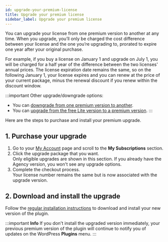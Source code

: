 ```yaml
---
id: upgrade-your-premium-license
title: Upgrade your premium license
sidebar_label: Upgrade your premium license
---
```


You can upgrade your license from one premium version to another at any time.
When you upgrade, you’ll only be charged the cost difference between your
license and the one you’re upgrading to, prorated to expire one year after
your original purchase.

For example, if you buy a license on January 1 and upgrade on July 1, you will
be charged for a half year of the difference between the two licenses' annual
prices. The license expiration date remains the same, so on the following
January 1, your license expires and you can renew at the price of your current
package, minus the renewal discount if you renew within the discount window.

:::important Other upgrade/downgrade options:

  * You can [downgrade from one premium version to another](/general/account-billing/downgrade-to-a-lower-version-of-beaver-builder.md).
  * You can [upgrade from the free Lite version to a premium version](/general/pre-sales/#upgrade-from-free-to-premium-version-of-beaver-builder).
:::

Here are the steps to purchase and install your premium upgrade.

## 1. Purchase your upgrade

  1. Go to your [My Account](https://www.wpbeaverbuilder.com/my-account/) page and scroll to the **My Subscriptions** section.
  2. Click the upgrade package that you want.  
Only eligible upgrades are shown in this section. If you already have the
Agency version, you won't see any upgrade options.
  3.  Complete the checkout process.  
Your license number remains the same but is now associated with the upgrade
version.

## 2. Download and install the upgrade

Follow the [regular installation instructions](/beaver-builder/getting-started/install-beaver-builder.md) to download and install your new version of the plugin.

:::important **Info**
If you don't install the upgraded version immediately, your previous
premium version of the plugin will continue to notify you of updates on the
WordPress **Plugins** menu.
:::
